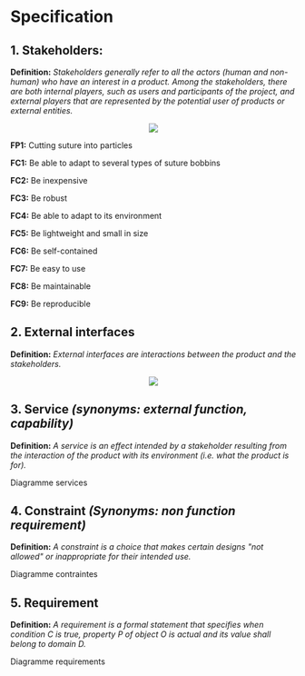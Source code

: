 # Specification
  
## 1. Stakeholders:
  
**Definition:** *Stakeholders generally refer to all the actors (human and non-human) who have an interest in a product. Among the stakeholders, there are both internal players, such as users and participants of the project, and external players that are represented by the potential user of products or external entities.*

<p align="center">
  <img src="https://user-images.githubusercontent.com/109949167/181773559-64129ea1-934d-4871-ab0b-a3b4538e2877.png" />
<p/>

**FP1:** Cutting suture into particles

**FC1:** Be able to adapt to several types of suture bobbins

**FC2:** Be inexpensive

**FC3:** Be robust

**FC4:** Be able to adapt to its environment

**FC5:** Be lightweight and small in size

**FC6:** Be self-contained

**FC7:** Be easy to use

**FC8:** Be maintainable

**FC9:** Be reproducible
  
## 2. External interfaces
  
**Definition:**  *External interfaces are interactions between the product and the stakeholders.*

<p align="center">
  <img src="https://user-images.githubusercontent.com/109949167/181773341-88ca7378-b00c-4826-a9b8-21b912d1d56a.png" />
<p/>

## 3. Service *(synonyms: external function, capability)* 

**Definition:** *A service is an effect intended by a stakeholder resulting from the interaction of the product with its environment (i.e. what the  product is for).*

Diagramme services

## 4. Constraint *(Synonyms: non function requirement)*

**Definition:**  *A constraint is a choice that makes certain designs "not allowed" or inappropriate for their intended use.*

Diagramme contraintes

## 5. Requirement

**Definition:** *A requirement is a formal statement that specifies when condition C is true, property P of object O is actual and its value shall belong  to domain D.*

Diagramme requirements
